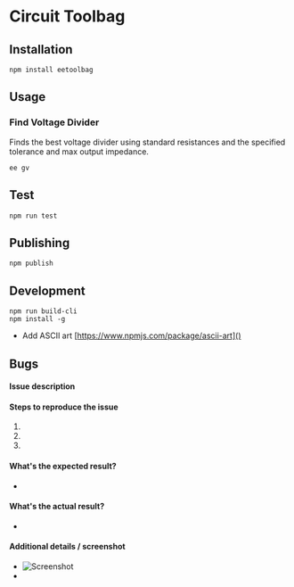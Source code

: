 # Circuit Toolbag

## Installation
```
npm install eetoolbag
```

## Usage
### Find Voltage Divider
Finds the best voltage divider using standard resistances and the specified tolerance and max output impedance. 
```
ee gv
```

## Test
`npm run test`

## Publishing
```
npm publish
```

## Development
```
npm run build-cli
npm install -g
```
- Add ASCII art [https://www.npmjs.com/package/ascii-art]()

## Bugs
#### Issue description

#### Steps to reproduce the issue
1.  
2. 
3. 


#### What's the expected result?
-

#### What's the actual result?
-

#### Additional details / screenshot
- ![Screenshot]()
-